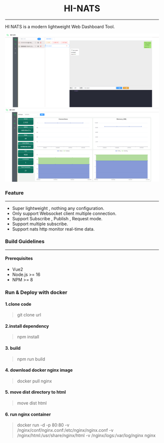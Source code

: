 # <center>HI-NATS</center>
<hr/>

<p> HI NATS is a modern lightweight Web Dashboard Tool.</p>

![Connection](./screenshot/dashboard.png)
![Monitor](./screenshot/monitor.png)


### Feature
<hr/>

+ Super lightweight , nothing any configuration.
+ Only support Websocket client multiple connection.
+ Support Subscribe , Publish , Request mode.
+ Support multiple subscribe.
+ Support nats http monitor real-time data.

### Build Guidelines
<hr/>

#### Prerequisites
+ Vue2
+ Node.js >= 16
+ NPM >= 8

### Run & Deploy with docker
#### 1.clone code
> git clone url
#### 2.install dependency
> npm install
#### 3. build
> npm run build
#### 4. download docker nginx image
> docker pull nginx
#### 5. move dist directory to html
> move dist html
#### 6. run nginx container 
> docker run -d -p 80:80 -v /nginx/conf/nginx.conf:/etc/nginx/nginx.conf -v /nginx/html:/usr/share/nginx/html -v /nginx/logs:/var/log/nginx nginx



